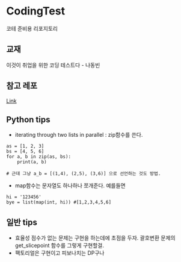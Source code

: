 # CodingTest
코테 준비용 리포지토리

## 교재
이것이 취업을 위한 코딩 테스트다 - 나동빈  

## 참고 레포
[Link](https://github.com/ndb796/python-for-coding-test)

## Python tips
- iterating through two lists in parallel : zip함수를 쓴다.
```
as = [1, 2, 3]
bs = [4, 5, 6]
for a, b in zip(as, bs):
    print(a, b)

# 근데 그냥 a_b = [(1,4), (2,5), (3,6)] 으로 선언하는 것도 방법.
```

- map함수는 문자열도 하나하나 쪼개준다. 예를들면
```
hi = '123456'
bye = list(map(int, hi)) #[1,2,3,4,5,6]
```


## 일반 tips
- 효율성 점수가 없는 문제는 구현을 하는데에 초점을 두자. 괄호변환 문제의 get_slicepoint 함수를 그렇게 구현할걸.
- 팩토리얼은 구현이고 피보나치는 DP구나